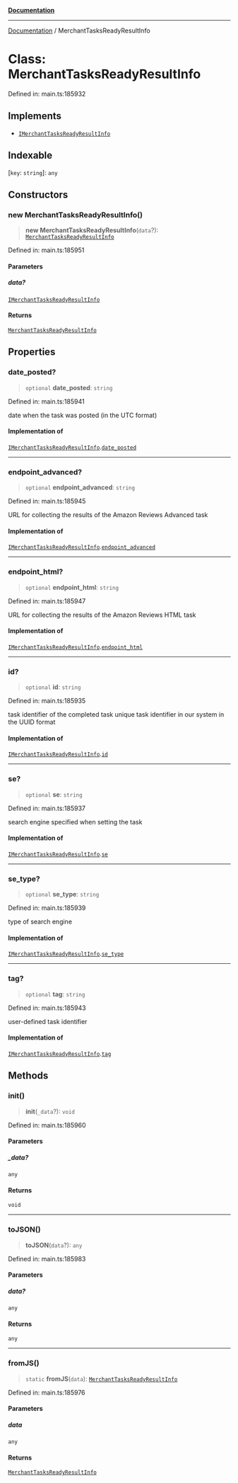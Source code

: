 [**Documentation**](../README.md)

***

[Documentation](../README.md) / MerchantTasksReadyResultInfo

# Class: MerchantTasksReadyResultInfo

Defined in: main.ts:185932

## Implements

- [`IMerchantTasksReadyResultInfo`](../interfaces/IMerchantTasksReadyResultInfo.md)

## Indexable

\[`key`: `string`\]: `any`

## Constructors

### new MerchantTasksReadyResultInfo()

> **new MerchantTasksReadyResultInfo**(`data`?): [`MerchantTasksReadyResultInfo`](MerchantTasksReadyResultInfo.md)

Defined in: main.ts:185951

#### Parameters

##### data?

[`IMerchantTasksReadyResultInfo`](../interfaces/IMerchantTasksReadyResultInfo.md)

#### Returns

[`MerchantTasksReadyResultInfo`](MerchantTasksReadyResultInfo.md)

## Properties

### date\_posted?

> `optional` **date\_posted**: `string`

Defined in: main.ts:185941

date when the task was posted (in the UTC format)

#### Implementation of

[`IMerchantTasksReadyResultInfo`](../interfaces/IMerchantTasksReadyResultInfo.md).[`date_posted`](../interfaces/IMerchantTasksReadyResultInfo.md#date_posted)

***

### endpoint\_advanced?

> `optional` **endpoint\_advanced**: `string`

Defined in: main.ts:185945

URL for collecting the results of the Amazon Reviews Advanced task

#### Implementation of

[`IMerchantTasksReadyResultInfo`](../interfaces/IMerchantTasksReadyResultInfo.md).[`endpoint_advanced`](../interfaces/IMerchantTasksReadyResultInfo.md#endpoint_advanced)

***

### endpoint\_html?

> `optional` **endpoint\_html**: `string`

Defined in: main.ts:185947

URL for collecting the results of the Amazon Reviews HTML task

#### Implementation of

[`IMerchantTasksReadyResultInfo`](../interfaces/IMerchantTasksReadyResultInfo.md).[`endpoint_html`](../interfaces/IMerchantTasksReadyResultInfo.md#endpoint_html)

***

### id?

> `optional` **id**: `string`

Defined in: main.ts:185935

task identifier of the completed task
unique task identifier in our system in the UUID format

#### Implementation of

[`IMerchantTasksReadyResultInfo`](../interfaces/IMerchantTasksReadyResultInfo.md).[`id`](../interfaces/IMerchantTasksReadyResultInfo.md#id)

***

### se?

> `optional` **se**: `string`

Defined in: main.ts:185937

search engine specified when setting the task

#### Implementation of

[`IMerchantTasksReadyResultInfo`](../interfaces/IMerchantTasksReadyResultInfo.md).[`se`](../interfaces/IMerchantTasksReadyResultInfo.md#se)

***

### se\_type?

> `optional` **se\_type**: `string`

Defined in: main.ts:185939

type of search engine

#### Implementation of

[`IMerchantTasksReadyResultInfo`](../interfaces/IMerchantTasksReadyResultInfo.md).[`se_type`](../interfaces/IMerchantTasksReadyResultInfo.md#se_type)

***

### tag?

> `optional` **tag**: `string`

Defined in: main.ts:185943

user-defined task identifier

#### Implementation of

[`IMerchantTasksReadyResultInfo`](../interfaces/IMerchantTasksReadyResultInfo.md).[`tag`](../interfaces/IMerchantTasksReadyResultInfo.md#tag)

## Methods

### init()

> **init**(`_data`?): `void`

Defined in: main.ts:185960

#### Parameters

##### \_data?

`any`

#### Returns

`void`

***

### toJSON()

> **toJSON**(`data`?): `any`

Defined in: main.ts:185983

#### Parameters

##### data?

`any`

#### Returns

`any`

***

### fromJS()

> `static` **fromJS**(`data`): [`MerchantTasksReadyResultInfo`](MerchantTasksReadyResultInfo.md)

Defined in: main.ts:185976

#### Parameters

##### data

`any`

#### Returns

[`MerchantTasksReadyResultInfo`](MerchantTasksReadyResultInfo.md)
